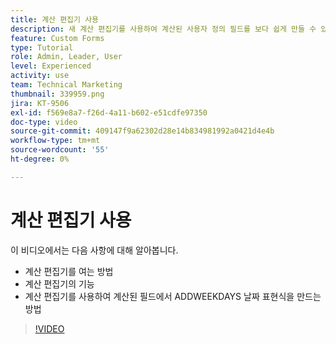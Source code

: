 ```yaml
---
title: 계산 편집기 사용
description: 새 계산 편집기를 사용하여 계산된 사용자 정의 필드를 보다 쉽게 만들 수 있습니다.
feature: Custom Forms
type: Tutorial
role: Admin, Leader, User
level: Experienced
activity: use
team: Technical Marketing
thumbnail: 339959.png
jira: KT-9506
exl-id: f569e8a7-f26d-4a11-b602-e51cdfe97350
doc-type: video
source-git-commit: 409147f9a62302d28e14b834981992a0421d4e4b
workflow-type: tm+mt
source-wordcount: '55'
ht-degree: 0%

---
```


# 계산 편집기 사용

이 비디오에서는 다음 사항에 대해 알아봅니다.

* 계산 편집기를 여는 방법
* 계산 편집기의 기능
* 계산 편집기를 사용하여 계산된 필드에서 ADDWEEKDAYS 날짜 표현식을 만드는 방법

>[!VIDEO](https://video.tv.adobe.com/v/339959/?quality=12&learn=on)
